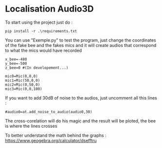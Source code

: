 # Localisation Audio3D

To start using the project just do :

    pip install -r .\requirements.txt

You can use "Exemple.py" to test the program, just change the coordinates of the fake bee and the fakes mics and it will create audios that correspond to what the mics would have recorded
    
    x_bee=-480
    y_bee=-500
    z_bee=0 #(In developement...)
    
    mic0=Mic(0,0,0)
    mic1=Mic(50,0,0)
    mic2=Mic(0,50,0)
    mic3=Mic(0,0,100)

If you want to add 30dB of noise to the audios, just uncomment all this lines :
    
    #audio0=at.add_noise_to_audio(audio0,30)

The cross-corelation will do his magic and the result will be ploted, the bee is where the lines crosses

To better understand the math behind the graphs : https://www.geogebra.org/calculator/dsefftru
